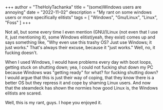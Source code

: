 +++
author = "TheHolyTachanka"
title = "(some)Windows users are annoying"
date = "2022-11-02"
description = "My rant on some windows users or more specifically elitists"
tags = [
    "Windows",
    "Gnu/Linux",
    "Linux",
    "Foss"
]
+++

Not all, but some every time I even mention (GNU/)Linux (not even that I use it, just mentioning it), some Windows elitist(yeah, they exist) comes up and says something like, "Why even use this trashy OS? Just use Windows; it just works." That's always their excuse, because it "just works." Well, no, it fucking doesn't. 

When I used Windows, I would have problems every day with boot loops, getting stuck on shutting down; yea, I could not fucking shut down my PC because Windows was "getting ready" for what? for fucking shutting down? I would argue that this is just their way of coping, that they know there is a better OS but they repress it and cope by shaming Linux users. And now that the steamdeck has shown the normies how good Linux is, the Windows elitists are scared.

Well, this is my rant, guys. I hope you enjoyed it.